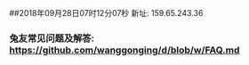 ##2018年09月28日07时12分07秒 新址: 159.65.243.36
### 兔友常见问题及解答: https://github.com/wanggonging/d/blob/w/FAQ.md
